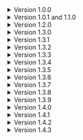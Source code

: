 <details>
<summary>Version 1.0.0</summary>
Mod released with 3 scrap items and one equipment item.
</details>

<details>
<summary>Version 1.0.1 and 1.1.0</summary>
How does this website work?
</details>

<details>
<summary>Version 1.2.0</summary>
Figured out how this website works and made some name changes to avoid conflicts with other mods.
</details>

<details>
<summary>Version 1.3.0</summary>
Small code tweaks, starting work on a couple new items, and found some wonky mod interactions that I may or may not fix in the future but I will note them for now :D
</details>

<details>
<summary>Version 1.3.1</summary>
Small code tweaks, added bandages and the medkit, started work on a defibrillator and giving the crowbar a unique function.
</details>

<details>
<summary>Version 1.3.2</summary>
fixed some homepage text.
</details>

<details>
<summary>Version 1.3.3</summary>
fixed/updated some more homepage text.
</details>

<details>
<summary>Version 1.3.4</summary>
Added placeholder audio clips to stop the log spam and lag about it, sorry about that.
</details>

<details>
<summary>Version 1.3.5</summary>

- Changed how the explosive tank works and changed the testing spawn rate I had forgot to change (my bad)
- Disabled the crowbar and nail because I'm not happy with them
- Worked on the defibrillator some more
- Added the walking cane
- A whole bunch of random fixes
</details>

<details>
<summary>Version 1.3.6</summary>
Added a github? New textures, fixes, nothing major.
</details>

<details>
<summary>Version 1.3.7</summary>
Fixed for v50
</details>

<details>
<summary>Version 1.3.8</summary>
Fixed the scrap values not being the correct value in-game, nerfed the walking cane speed, added effects to using the medkit and bandages, fixed bandages not giving enough uses, fixed medkit logic, probably fixed some other stuff.
</details>

<details>
<summary>Version 1.3.9</summary>
Buffed the handlamp, buffed the walking cane slightly, and the walking cane now properly spawns on titan, dine, and rend. The 4.0.0 update may take a bit longer as I have quite a few items I'm creating that will require more attention and testing to work properly.
</details>

<details>
<summary>Version 1.4.0</summary>
Cleaned up a ton of beginner code, first try syncing the explosive tank's explosion (If you're reading this please report issues on github, multiplayer issues are difficult to test solo), fixed the models and cleaned up their textures, fixed some of the items floating when spawning the first time, more stuff probably. The items I planned to add are on hold to see if this implementation of the explosive tank works, If everything seems to be working I will add them next update.</details>

<details>
<summary>Version 1.4.1</summary>
New batch of items including: the toolbox, radioactive mineral cell, and gift wrap all with a new unique use or effect, new icons again. As always, this was tested in singleplayer and while I did account for multiplayer if any inconsistencies or bugs occur let me know on my github.</details>

<details>
<summary>Version 1.4.2</summary>

- Shrunk the handlamp so it doesn't cover as much screen space when held.
- Fixed random inconsistencies.
- Hopefully fixed the toolbox's syncing (forgot one word!).
</details>

<details>
<summary>Version 1.4.3</summary>

#### It's been a while since I started this update so I'll just note all the changes I remember.

- The Toolbox is now button presses instead of holding to use.
- The Medkit is now hold to heal instead of toggle.
- Replaced the Gift wrap with the Wish list.
- "radioactive mineral cell" is now named "radioactive cell" because name too long.
- Added the sizable scissors scrap item.
- Various model tweaks or redoes.
- Fixed a bunch of bugs I found that weren't too serious so I'm assuming nobody experienced them enough to report them.
- A ton of code changes and improvements probably.
- Replenished motivation.

#### And now for balance tweaks that I remember changing.

- The Medkit costs less and heals slightly faster.
- Bandages heal more with less charges (20 x 3) and now have a .5 second cooldown between uses.
- When dismantling turrets with the toolbox it has a chance of dropping a high value laser pointer.
- Explosive tank timer can be any time between 2-4 minutes.
- Walking cane nerfed again because I felt literally untouchable running from monsters with it in hand so now it's speed boost is 2x.

#### The next update shouldn't take as long, and as always, please report any issues on the GitHub page.

</details>